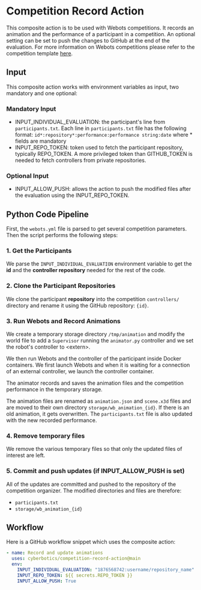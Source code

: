 # Competition Record Action

This composite action is to be used with Webots competitions.
It records an animation and the performance of a participant in a competition. An optional setting can be set to push the changes to GitHub at the end of the evaluation.
For more information on Webots competitions please refer to the competition template [here](https://github.com/cyberbotics/competition-template/blob/main/README.md).

## Input

This composite action works with environment variables as input, two mandatory and one optional:

### Mandatory Input

- INPUT_INDIVIDUAL_EVALUATION: the participant's line from `participants.txt`. Each line in `participants.txt` file has the following format: `id*:repository*:performance:performance string:date` where * fields are mandatory
- INPUT_REPO_TOKEN: token used to fetch the participant repository, typically REPO_TOKEN. A more privileged token than GITHUB_TOKEN is needed to fetch controllers from private repositories.

### Optional Input

- INPUT_ALLOW_PUSH: allows the action to push the modified files after the evaluation using the INPUT_REPO_TOKEN.

## Python Code Pipeline

First, the `webots.yml` file is parsed to get several competition parameters. Then the script performs the following steps:

### 1. Get the Participants

We parse the `INPUT_INDIVIDUAL_EVALUATION` environment variable to get the **id** and the **controller repository** needed for the rest of the code.

### 2. Clone the Participant Repositories

We clone the participant **repository** into the competition `controllers/` directory and rename it using the GitHub repository: `{id}`.

### 3. Run Webots and Record Animations

We create a temporary storage directory `/tmp/animation` and modify the world file to add a `Supervisor` running the `animator.py` controller and we set the robot's controller to \<extern\>.

We then run Webots and the controller of the participant inside Docker containers. We first launch Webots and when it is waiting for a connection of an external controller, we launch the controller container.

The animator records and saves the animation files and the competition performance in the temporary storage.

The animation files are renamed as `animation.json` and `scene.x3d` files and are moved to their own directory `storage/wb_animation_{id}`. If there is an old animation, it gets overwritten.
The `participants.txt` file is also updated with the new recorded performance.

### 4. Remove temporary files

We remove the various temporary files so that only the updated files of interest are left.

### 5. Commit and push updates (if INPUT_ALLOW_PUSH is set)

All of the updates are committed and pushed to the repository of the competition organizer.
The modified directories and files are therefore:

- `participants.txt`
- `storage/wb_animation_{id}`

## Workflow

Here is a GitHub workflow snippet which uses the composite action:

```yaml
- name: Record and update animations
  uses: cyberbotics/competition-record-action@main
  env:
    INPUT_INDIVIDUAL_EVALUATION: "1876568742:username/repository_name"
    INPUT_REPO_TOKEN: ${{ secrets.REPO_TOKEN }}
    INPUT_ALLOW_PUSH: True
```
